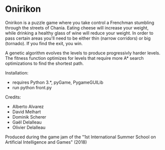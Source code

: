 # Onirikon

Onirikon is a puzzle game where you take control a Frenchman stumbling through the streets of Chania. Eating cheese will increase your weight, while drinking a healthy glass of wine will reduce your weight. In order to pass certain areas you'll need to be either thin (narrow corridors) or big (tornado). If you find the exit, you win.

A genetic algorithm evolves the levels to produce progressivly harder levels. The fitness function optimizes for levels that require more A* search optimizations to find the shortest path.

Installation:
- requires Python 3.*, pyGame, PygameGUILib
- run python front.py

Credits:
- Alberto Alvarez
- David Melhart
- Dominik Scherer
- Gaël Delalleau
- Olivier Delalleau

Produced during the game jam of the "1st International Summer School on Artificial Intelligence and Games" (2018)
